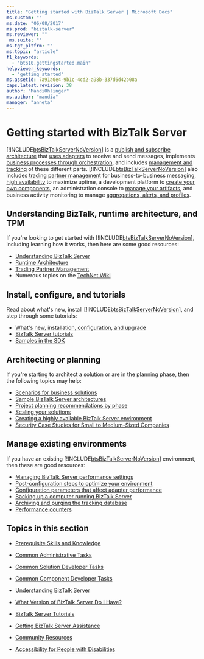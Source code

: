 ```yaml
---
title: "Getting started with BizTalk Server | Microsoft Docs"
ms.custom: ""
ms.date: "06/08/2017"
ms.prod: "biztalk-server"
ms.reviewer: ""
 ms.suite: ""
ms.tgt_pltfrm: ""
ms.topic: "article"
f1_keywords: 
  - "bts10.gettingstarted.main"
helpviewer_keywords: 
  - "getting started"
ms.assetid: 7a91a0e4-9b1c-4cd2-a98b-337d6d42b08a
caps.latest.revision: 38
author: "MandiOhlinger"
ms.author: "mandia"
manager: "anneta"
---
```

# Getting started with BizTalk Server
[!INCLUDE[btsBizTalkServerNoVersion](../includes/btsbiztalkservernoversion-md.md)] is a [publish and subscribe architecture](../core/publish-and-subscribe-architecture.md) that [uses adapters](../core/using-adapters.md) to receive and send messages, implements [business processes through orchestration](../core/defining-business-processes.md), and includes [management and tracking](../core/management-and-tracking-architecture.md) of these different parts. [!INCLUDE[btsBizTalkServerNoVersion](../includes/btsbiztalkservernoversion-md.md)] also includes [trading partner management](../core/trading-partner-management-using-biztalk-server.md) for business-to-business messaging, [high availability](../core/planning-for-high-availability3.md) to maximize uptime, a development platform to [create your own components](../core/developing-custom-components.md),  an administration console to [manage your artifacts](../core/operational-and-administrative-tasks-in-your-biztalk-environment.md), and business activity monitoring to manage [aggregations, alerts, and profiles](../core/using-business-activity-monitoring.md).

## Understanding BizTalk, runtime architecture, and TPM
If you're looking to get started with [!INCLUDE[btsBizTalkServerNoVersion](../includes/btsbiztalkservernoversion-md.md)], including learning how it works, then here are some good resources: 

* [Understanding BizTalk Server](../core/understanding-biztalk-server.md)
* [Runtime Architecture](../core/runtime-architecture.md)
* [Trading Partner Management](../core/trading-partner-management-using-biztalk-server.md)
* Numerous topics on the [TechNet Wiki](http://social.technet.microsoft.com/wiki/contents/articles/2240.biztalk-server-resources-on-the-technet-wiki.aspx)

## Install, configure, and tutorials
Read about what's new, install [!INCLUDE[btsBizTalkServerNoVersion](../includes/btsbiztalkservernoversion-md.md)], and step through some tutorials: 
  
* [What's new, installation, configuration, and upgrade](../install-and-config-guides/biztalk-server-what-s-new-installation-configuration-and-upgrade.md)  
* [BizTalk Server tutorials](../core/biztalk-server-tutorials.md)
* [Samples in the SDK](../core/samples-in-the-sdk.md)

## Architecting or planning
If you're starting to architect a solution or are in the planning phase, then the following topics may help: 

* [Scenarios for business solutions](../core/scenarios-for-business-solutions.md)
* [Sample BizTalk Server architectures](../core/sample-biztalk-server-architectures.md)
* [Project planning recommendations by phase](../core/project-planning-recommendations-by-phase.md)
* [Scaling your solutions](../core/scaling-your-solutions.md)
* [Creating a highly available BizTalk Server environment](../core/creating-a-highly-available-biztalk-server-environment.md)
* [Security Case Studies for Small to Medium-Sized Companies](../core/security-case-studies-for-small-to-medium-sized-companies.md)

## Manage existing environments
If you have an existing [!INCLUDE[btsBizTalkServerNoVersion](../includes/btsbiztalkservernoversion-md.md)] environment, then these are good resources: 

* [Managing BizTalk Server performance settings](../core/managing-biztalk-server-performance-settings.md)
* [Post-configuration steps to optimize your environment](../install-and-config-guides/post-configuration-steps-to-optimize-your-environment.md)
* [Configuration parameters that affect adapter performance](../core/configuration-parameters-that-affect-adapter-performance.md)
* [Backing up a computer running BizTalk Server](../core/backing-up-a-computer-running-biztalk-server.md)
* [Archiving and purging the tracking database](../core/archiving-and-purging-the-biztalk-tracking-database.md)
* [Performance counters](../core/performance-counters.md)

 
## Topics in this section  
  
-   [Prerequisite Skills and Knowledge](../core/prerequisite-skills-and-knowledge5.md)  
  
-   [Common Administrative Tasks](../core/common-administrative-tasks4.md)  
  
-   [Common Solution Developer Tasks](../core/common-solution-developer-tasks.md)  
  
-   [Common Component Developer Tasks](../core/common-component-developer-tasks.md)  
  
-   [Understanding BizTalk Server](../core/understanding-biztalk-server.md)  
  
-   [What Version of BizTalk Server Do I Have?](../core/what-version-of-biztalk-server-do-i-have.md)  
  
-   [BizTalk Server Tutorials](../core/biztalk-server-tutorials.md)  
  
-   [Getting BizTalk Server Assistance](../core/getting-biztalk-server-assistance.md)  
  
-   [Community Resources](../core/community-resources5.md)  
  
-   [Accessibility for People with Disabilities](../core/accessibility-for-people-with-disabilities1.md)